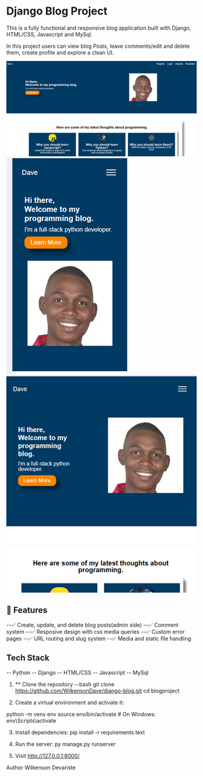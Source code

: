 
# Django Blog Project

This is a fully functional and responsive  blog application built with Django, HTML/CSS, Javascript and MySql.

In this project users can view blog Posts, leave comments/edit and delete them, create profile and explore a clean UI.

![alt text](image.png)
![alt text](image-1.png)
![alt text](image-2.png)



## 🚀 Features

--✅ Create, update, and delete blog posts(admin side)
--✅ Comment system
--✅ Resposive design with css media queries
--✅ Custom error pages
--✅ URL routing and slug system
--✅ Media and static file handling



## Tech Stack

-- Python
-- Django
-- HTML/CSS
-- Javascript
-- MySql 



1. ** Clone the repository
--bash
git clone https://github.com/WilkensonDave/django-blog.git
cd blogproject


2. Create a virtual environment and activate it:

python -m venv env
source env/bin/activate     # On Windows: env\Scripts\activate

3. Install dependencies:
pip install -r requirements.text

4. Run the server:
py manage.py runserver

5. Visit
http://127.0.0.1:8000/


Author
Wilkenson Devariste
